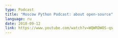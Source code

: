 ```yaml
---
type: Podcast
title: "Moscow Python Podcast: about open-source"
language: ru
date: 2018-09-12
link: https://www.youtube.com/watch?v=WQWRDWOS-qs
---
```

